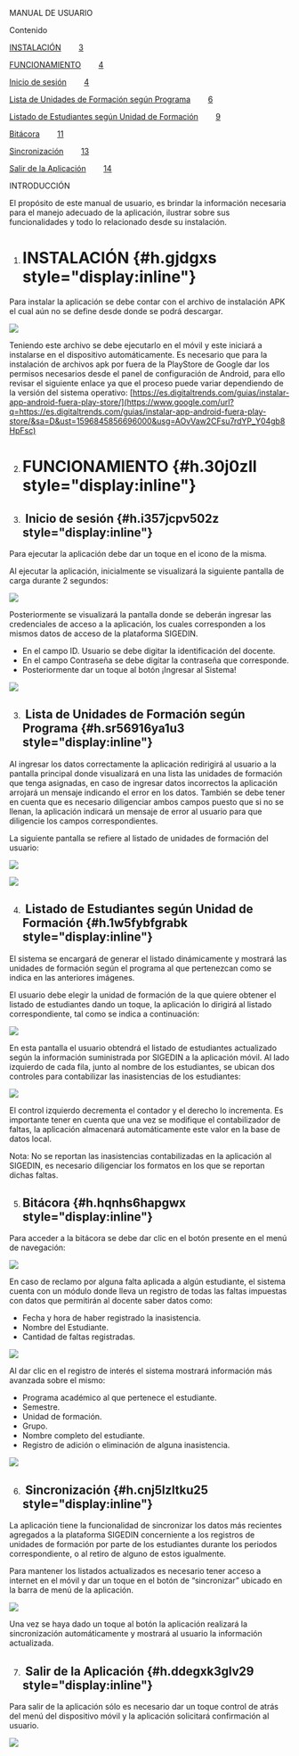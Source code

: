 MANUAL DE USUARIO

Contenido

[INSTALACIÓN](#h.gjdgxs)        [3](#h.gjdgxs)

[FUNCIONAMIENTO](#h.30j0zll)        [4](#h.30j0zll)

[Inicio de sesión](#h.i357jcpv502z)        [4](#h.i357jcpv502z)

[Lista de Unidades de Formación según
Programa](#h.sr56916ya1u3)        [6](#h.sr56916ya1u3)

[Listado de Estudiantes según Unidad de
Formación](#h.1w5fybfgrabk)        [9](#h.1w5fybfgrabk)

[Bitácora](#h.hqnhs6hapgwx)        [11](#h.hqnhs6hapgwx)

[Sincronización](#h.cnj5lzltku25)        [13](#h.cnj5lzltku25)

[Salir de la Aplicación](#h.ddegxk3glv29)        [14](#h.ddegxk3glv29)

INTRODUCCIÓN

El propósito de este manual de usuario, es brindar la información
necesaria para el manejo adecuado de la aplicación, ilustrar sobre sus
funcionalidades y todo lo relacionado desde su instalación.

1.  INSTALACIÓN {#h.gjdgxs style="display:inline"}
    ===========

Para instalar la aplicación se debe contar con el archivo de instalación
APK el cual aún no se define desde donde se podrá descargar.

![](images/image3.png)

Teniendo este archivo se debe ejecutarlo en el móvil y este iniciará a
instalarse en el dispositivo automáticamente. Es necesario que para la
instalación de archivos apk por fuera de la PlayStore de Google dar los
permisos necesarios desde el panel de configuración de Android, para
ello revisar el siguiente enlace ya que el proceso puede variar
dependiendo de la versión del sistema operativo:
[https://es.digitaltrends.com/guias/instalar-app-android-fuera-play-store/](https://www.google.com/url?q=https://es.digitaltrends.com/guias/instalar-app-android-fuera-play-store/&sa=D&ust=1596845856696000&usg=AOvVaw2CFsu7rdYP_Y04gb8HpFsc)

2.  FUNCIONAMIENTO {#h.30j0zll style="display:inline"}
    ==============

2.   Inicio de sesión {#h.i357jcpv502z style="display:inline"}
    -----------------

Para ejecutar la aplicación debe dar un toque en el icono de la misma.

Al ejecutar la aplicación, inicialmente se visualizará la siguiente
pantalla de carga durante 2 segundos:

![](images/image5.jpg)

Posteriormente se visualizará la pantalla donde se deberán ingresar las
credenciales de acceso a la aplicación, los cuales corresponden a los
mismos datos de acceso de la plataforma SIGEDIN.

-   En el campo ID. Usuario se debe digitar la identificación del
    docente.
-   En el campo Contraseña se debe digitar la contraseña que
    corresponde.
-   Posteriormente dar un toque al botón ¡Ingresar al Sistema!

![](images/image7.jpg)

3.   Lista de Unidades de Formación según Programa {#h.sr56916ya1u3 style="display:inline"}
    ----------------------------------------------

Al ingresar los datos correctamente la aplicación redirigirá al usuario
a la pantalla principal donde visualizará en una lista las unidades de
formación que tenga asignadas, en caso de ingresar datos incorrectos la
aplicación arrojará un mensaje indicando el error en los datos. También
se debe tener en cuenta que es necesario diligenciar ambos campos puesto
que si no se llenan, la aplicación indicará un mensaje de error al
usuario para que diligencie los campos correspondientes.

La siguiente pantalla se refiere al listado de unidades de formación del
usuario:

![](images/image4.jpg)

![](images/image1.jpg)

4.   Listado de Estudiantes según Unidad de Formación {#h.1w5fybfgrabk style="display:inline"}
    -------------------------------------------------

El sistema se encargará de generar el listado dinámicamente y mostrará
las unidades de formación según el programa al que pertenezcan como se
indica en las anteriores imágenes.

El usuario debe elegir la unidad de formación de la que quiere obtener
el listado de estudiantes dando un toque, la aplicación lo dirigirá al
listado correspondiente, tal como se indica a continuación:

![](images/image2.jpg)

En esta pantalla el usuario obtendrá el listado de estudiantes
actualizado según la información suministrada por SIGEDIN a la
aplicación móvil. Al lado izquierdo de cada fila, junto al nombre de los
estudiantes, se ubican dos controles para contabilizar las inasistencias
de los estudiantes:

![](images/image12.png)

El control izquierdo decrementa el contador y el derecho lo incrementa.
Es importante tener en cuenta que una vez se modifique el contabilizador
de faltas, la aplicación almacenará automáticamente este valor en la
base de datos local.

Nota: No se reportan las inasistencias contabilizadas en la aplicación
al SIGEDIN, es necesario diligenciar los formatos en los que se reportan
dichas faltas.

5.  Bitácora {#h.hqnhs6hapgwx style="display:inline"}
    --------

Para acceder a la bitácora se debe dar clic en el botón presente en el
menú de navegación:

![](images/image11.png)

En caso de reclamo por alguna falta aplicada a algún estudiante, el
sistema cuenta con un módulo donde lleva un registro de todas las faltas
impuestas con datos que permitirán al docente saber datos como:

-   Fecha y hora de haber registrado la inasistencia.
-   Nombre del Estudiante.
-   Cantidad de faltas registradas.

![](images/image8.jpg)

Al dar clic en el registro de interés el sistema mostrará información
más avanzada sobre el mismo:

-   Programa académico al que pertenece el estudiante.
-   Semestre.
-   Unidad de formación.
-   Grupo.
-   Nombre completo del estudiante.
-   Registro de adición o eliminación de alguna inasistencia.

![](images/image10.jpg)

6.   Sincronización {#h.cnj5lzltku25 style="display:inline"}
    ---------------

La aplicación tiene la funcionalidad de sincronizar los datos más
recientes agregados a la plataforma SIGEDIN concerniente a los registros
de unidades de formación por parte de los estudiantes durante los
periodos correspondiente, o al retiro de alguno de estos igualmente.

Para mantener los listados actualizados es necesario tener acceso a
internet en el móvil y dar un toque en el botón de “sincronizar” ubicado
en la barra de menú de la aplicación.

![](images/image6.png)

Una vez se haya dado un toque al botón la aplicación realizará la
sincronización automáticamente y mostrará al usuario la información
actualizada.

7.   Salir de la Aplicación {#h.ddegxk3glv29 style="display:inline"}
    -----------------------

Para salir de la aplicación sólo es necesario dar un toque control de
atrás del menú del dispositivo móvil y la aplicación solicitará
confirmación al usuario.

![](images/image9.jpg)


